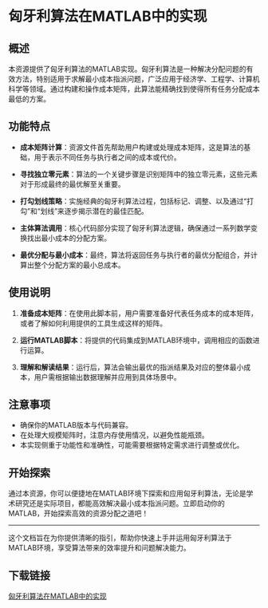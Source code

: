 # 匈牙利算法在MATLAB中的实现

## 概述

本资源提供了匈牙利算法的MATLAB实现。匈牙利算法是一种解决分配问题的有效方法，特别适用于求解最小成本指派问题，广泛应用于经济学、工程学、计算机科学等领域。通过构建和操作成本矩阵，此算法能精确找到使得所有任务分配成本最低的方案。

## 功能特点

- **成本矩阵计算**：资源文件首先帮助用户构建或处理成本矩阵，这是算法的基础，用于表示不同任务与执行者之间的成本或代价。
  
- **寻找独立零元素**：算法的一个关键步骤是识别矩阵中的独立零元素，这些元素对于形成最终的最优解至关重要。
  
- **打勾划线策略**：实施经典的匈牙利算法过程，包括标记、调整、以及通过“打勾”和“划线”来逐步揭示潜在的最佳匹配。
  
- **主体算法调用**：核心代码部分实现了匈牙利算法逻辑，确保通过一系列数学变换找出最小成本的分配方案。
  
- **最优分配与最小成本**：最终，算法将返回任务与执行者的最优分配组合，并计算出整个分配方案的最小总成本。

## 使用说明

1. **准备成本矩阵**：在使用此脚本前，用户需要准备好代表任务成本的成本矩阵，或者了解如何利用提供的工具生成这样的矩阵。
   
2. **运行MATLAB脚本**：将提供的代码集成到MATLAB环境中，调用相应的函数进行运算。
   
3. **理解和解读结果**：运行后，算法会输出最优的指派结果及对应的整体最小成本，用户需根据输出数据理解并应用到具体场景中。

## 注意事项

- 确保你的MATLAB版本与代码兼容。
- 在处理大规模矩阵时，注意内存使用情况，以避免性能瓶颈。
- 本实现侧重于功能性和准确性，可能需要根据特定需求进行调整或优化。

## 开始探索

通过本资源，你可以便捷地在MATLAB环境下探索和应用匈牙利算法，无论是学术研究还是实际项目，都能高效解决最小成本指派问题。立即启动你的MATLAB，开始探索高效的资源分配之道吧！

---

这个文档旨在为你提供清晰的指引，帮助你快速上手并运用匈牙利算法于MATLAB环境，享受算法带来的效率提升和问题解决能力。

## 下载链接

[匈牙利算法在MATLAB中的实现](https://pan.quark.cn/s/9a34340c3743)
